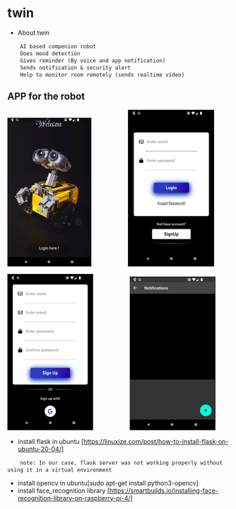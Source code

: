 # twin
- About twin
```
    AI based compenion robot
    Does mood detection
    Gives reminder (By voice and app notification)
    Sends notification & security alert
    Help to monitor room remotely (sends realtime video) 
```

## APP for the robot
![...](/images/ForREADME/app1md.png) &nbsp; &nbsp; &nbsp; &nbsp; &nbsp; &nbsp; &nbsp; &nbsp;  &nbsp; &nbsp;  ![...](/images/ForREADME/app2md.png) 

![...](/images/ForREADME/app3md.png)  &nbsp; &nbsp; &nbsp; &nbsp; &nbsp; &nbsp; &nbsp; &nbsp;  &nbsp; &nbsp;  ![...](/images/ForREADME/app4md.png)

- install flask in ubuntu [https://linuxize.com/post/how-to-install-flask-on-ubuntu-20-04/]
```
	note: In our case, flask server was not working properly without using it in a virtual environment
```
- install opencv in ubuntu[sudo apt-get install python3-opencv]
- install face_recognition library [https://smartbuilds.io/installing-face-recognition-library-on-raspberry-pi-4/]
